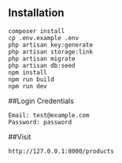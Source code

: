 ## Installation

```
composer install
cp .env.example .env
php artisan key:generate
php artisan storage:link
php artisan migrate
php artisan db:seed
npm install
npm run build
npm run dev
```

##Login Credentials

```
Email: test@example.com
Password: password
```

##Visit

```
http://127.0.0.1:8000/products
```

